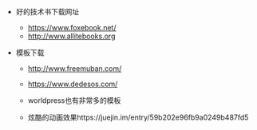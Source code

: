- 好的技术书下载网址
  - https://www.foxebook.net/
  - http://www.allitebooks.org

- 模板下载
  - http://www.freemuban.com/
  - https://www.dedesos.com/
  - worldpress也有非常多的模板
  
  - 炫酷的动画效果https://juejin.im/entry/59b202e96fb9a0249b487fd5